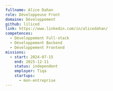 ```yaml
---
fullname: Alice Dahan
role: Développeuse Front
domaine: Développement
github: liliced
link: https://www.linkedin.com/in/alicedahan/
competences:
  - Développement Full-stack
  - Développement Backend
  - Développement Frontend
missions:
  - start: 2024-07-15
    end: 2025-12-11
    status: independent
    employer: Tiqa
    startups:
      - mon-entreprise
---
```


